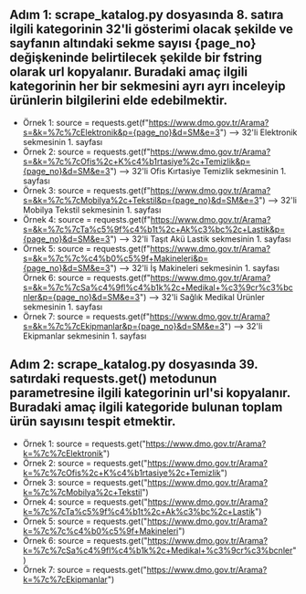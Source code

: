 ## Adım 1: scrape_katalog.py dosyasında 8. satıra ilgili kategorinin 32'li gösterimi olacak şekilde ve sayfanın altındaki sekme sayısı {page_no} değişkeninde belirtilecek şekilde bir fstring olarak url kopyalanır. Buradaki amaç ilgili kategorinin her bir sekmesini ayrı ayrı inceleyip ürünlerin bilgilerini elde edebilmektir.
* Örnek 1: source = requests.get(f"https://www.dmo.gov.tr/Arama?s=&k=%7c%7cElektronik&p={page_no}&d=SM&e=3") --> 32'li Elektronik sekmesinin 1. sayfası
* Örnek 2: source = requests.get(f"https://www.dmo.gov.tr/Arama?s=&k=%7c%7cOfis%2c+K%c4%b1rtasiye%2c+Temizlik&p={page_no}&d=SM&e=3") --> 32'li Ofis Kırtasiye Temizlik sekmesinin 1. sayfası
* Örnek 3: source = requests.get(f"https://www.dmo.gov.tr/Arama?s=&k=%7c%7cMobilya%2c+Tekstil&p={page_no}&d=SM&e=3") --> 32'li Mobilya Tekstil sekmesinin 1. sayfası
* Örnek 4: source = requests.get(f"https://www.dmo.gov.tr/Arama?s=&k=%7c%7cTa%c5%9f%c4%b1t%2c+Ak%c3%bc%2c+Lastik&p={page_no}&d=SM&e=3") --> 32'li Taşıt Akü Lastik sekmesinin 1. sayfası
* Örnek 5: source = requests.get(f"https://www.dmo.gov.tr/Arama?s=&k=%7c%7c%c4%b0%c5%9f+Makineleri&p={page_no}&d=SM&e=3") --> 32'li İş Makineleri sekmesinin 1. sayfası
Örnek 6: source = requests.get(f"https://www.dmo.gov.tr/Arama?s=&k=%7c%7cSa%c4%9fl%c4%b1k%2c+Medikal+%c3%9cr%c3%bcnler&p={page_no}&d=SM&e=3") --> 32'li Sağlık Medikal Ürünler sekmesinin 1. sayfası
* Örnek 7: source = requests.get(f"https://www.dmo.gov.tr/Arama?s=&k=%7c%7cEkipmanlar&p={page_no}&d=SM&e=3") --> 32'li Ekipmanlar sekmesinin 1. sayfası

## Adım 2: scrape_katalog.py dosyasında 39. satırdaki requests.get() metodunun parametresine ilgili kategorinin url'si kopyalanır. Buradaki amaç ilgili kategoride bulunan toplam ürün sayısını tespit etmektir.
* Örnek 1: source = requests.get("https://www.dmo.gov.tr/Arama?k=%7c%7cElektronik")
* Örnek 2: source = requests.get("https://www.dmo.gov.tr/Arama?k=%7c%7cOfis%2c+K%c4%b1rtasiye%2c+Temizlik")
* Örnek 3: source = requests.get("https://www.dmo.gov.tr/Arama?k=%7c%7cMobilya%2c+Tekstil")
* Örnek 4: source = requests.get("https://www.dmo.gov.tr/Arama?k=%7c%7cTa%c5%9f%c4%b1t%2c+Ak%c3%bc%2c+Lastik")
* Örnek 5: source = requests.get("https://www.dmo.gov.tr/Arama?k=%7c%7c%c4%b0%c5%9f+Makineleri")
* Örnek 6: source = requests.get("https://www.dmo.gov.tr/Arama?k=%7c%7cSa%c4%9fl%c4%b1k%2c+Medikal+%c3%9cr%c3%bcnler")
* Örnek 7: source = requests.get("https://www.dmo.gov.tr/Arama?k=%7c%7cEkipmanlar")
